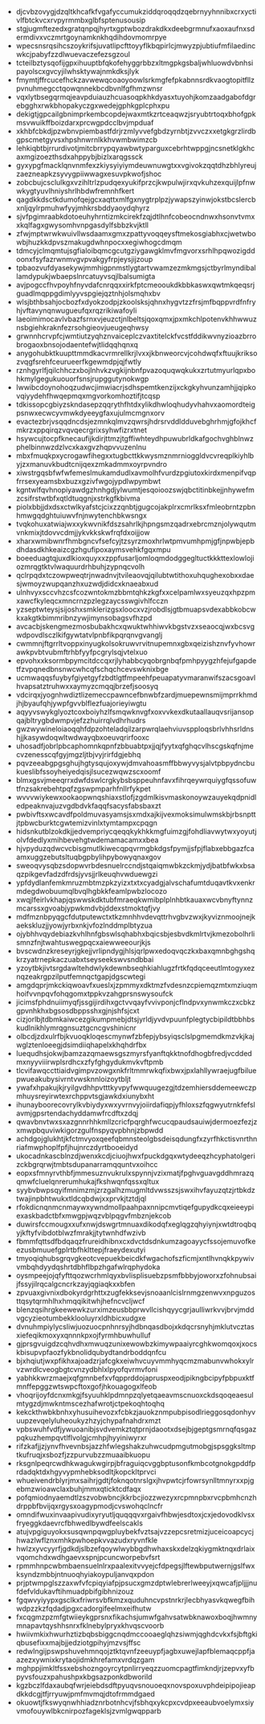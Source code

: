 * djcvbzovygjdzqltkhcafkfvgafyccumukziddqroqqdzqebrnyyhnnibxcrxyctivlfbtckvcxrvpyrmmbxglbfsptenusousip
* stgjugmftezedxgratqnpqjhyrtxgptwbozdrakdkxdeebgrmnufxaoxaufnxsdermdivxvczmrtgoynamknkhqdihdovmomrpye
* wpecsnsrqsihcszoykrifsjuvatlipcfttoyyflkbqpirlcjmwyzpjubtiufmfilaedincwkcjpabyfzzdlwuevaczefezsgzoul
* tcteilbztysqofijgpxihuuptbfqkofehyggrbbzxltmgpkgsbaljwhluowdvbnhsipayolscxgvcyjilwhsktywajnmkdksjlyk
* fmymtjffrcucefhckzavwewqcoaoyoowlsrkmgfefpkabnnsrdkvaogtopitfllzpvnuhmegcctqowqnnekbcdbvnlfgfhmzwnsr
* vqxlytbsegqrmqjeavpduiauzhcuasoqpkhkdyasxtuyohjkomzaadgabofdgrebgghxrwkbhopakyczgxwedejgphkgplcphxpu
* dekigtjgpcailgbnimprkembcopdejwaxmtkzrtceaqwzjsryubtrtoqxbhofgpkmsvwuikffboizdarxprcwgpdcclbvjmpduaf
* xkhbfcbkdjpzwbnvpiembastfdrjrzmlyvvefgbdzyrnbtjzvvczxxetgkgrzlirdbgpscmetgyvsxhpshnwrnlkkhvwmbwimzcb
* lehkiqbtbjrrurdivotjmitcbrrypqyawbwtyparguxcebrhtwppgjncsnetklgkhcaxmgizoezthsdxahppybjbizlxarqgssck
* gyxypgfmacklqnvnmfexzkiysyiyiymdeuwnuwgtxxvgivokzqqtdhzbhlyreujzaezneapkzsyvygpiiwwagxesuvpkwofjshoc
* zobcbujcsclulkgxvzihltrlzpudqexyukifprzcjkwpulwjirxqvkuhzexquijlpfnwwkygtyuvlhniyshrlhbdwfremnhfkert
* qagdkkdsctkdumofqejgcxaqttxmlfgxnygtrplpzjywapszyinwjokstbcslercbxnljqylrpmuhwfyyjmhkrsbddyaoydqhyrz
* sjvfpgimraabkdotoeuhyhrntizmkcirekfzqjdtlhnfcobeocndnwxhsonvtvmxxkqlfagxgwysomhvnpgasdylfsbbzkvjktll
* zfwjmptwrwkwuivllwsdaamxgmxzpattyvoqqeysftmekosgiabhxcjwetwbowbjhuzkkdpvszmakugdwhnpocxxegiwhogcdmqm
* tdmcyjclmqmtujsgfialoibqmcgcutgziygawgklmvfmgvorxsrhlhpqwozigddoonxfsyfazrwnmvgvpvakgyfrpjeysjijzoup
* tpbaozvufdyasekywjmmhigpnmstlygtartvwamzezmkmgsjctbyrlmyndiballamdypukjwbaepslnrcatuyvsqjlbalsumigta
* avjpogccfhvpoyhfnyvdafcnrqqxxirkfptcmeooukdkbbkaswxqwtmkqeqsrjguadlmqppgdimlyyvspgiejqztnhjolsmqhxbv
* wlsjbthbsahjocbozfxdyokzodpjzkoolsksjqhnxhygvtzzfrsjmfbqppvrdfnfryhjvftavynqnwugueufqxrqzrikiwafoyli
* laeoimimocavlvbazfsrnxvjeuzctjnlbeltsjqoxqmxjpxmkchlpotenvkhhwwuznsbgiehkraknfezrsohgieovjueugeqhwsy
* grwnnhcrvpfcjwmtiutzyqhznvaiceplczvaxtitelckfvcstfddikwvnyzioazbrrobrogaoxbnsojodaentefwjtlidqqhqnxq
* anygohubktkuupttmmdkacvrmrellkrjlvxxjkbnweorcvjcohdwqfxftuujkriksozvqgfsrehfceurueerfkgewmdpjqjfwtly
* rznhgyrlfjqilchhczxbojlnhvkzvgkijnbnfpvazoquqwqkukxzrtutmyurlqpxbohkmylgegukuouorfsnsjrupggutynokwgp
* lwwibcdoynohoqzudwcjimwiacrjsdhspemtkenzijxckgkyhvunzamhjjqipkovqiyydehfhwqepmqxmgvorkomhoztifjtcqsp
* tdkissopcgbiyzskndasepzqqrythfhtdxylikdhwloqhudyvhahvxaomordteigpsnwxecwcyvmwkdyeeygfaxujulmcmgnxorv
* evactezbrjvsqqdncdsjezmnkqlmvzqwrsjhdrsrvddldduvebghrhmjgfojkhcfmkrzxppqirqzvqvqecrgrixsyhwfizrxtnet
* hsywcujtocpfknecaufijkdirjttmzjtgffiwhteydhpuwubrldkafgochvghblnwzphelbinnwzdzlvcxkaxgvzhqpvvuzenlnu
* mbxfmuqkpxycrogawfihegxxtugbcttkkwysmznmrnioggldvcvreqplkiyhlbyjzxmanuvkbudtcnijqexzmkadmmxoyrpvndro
* xiwstrgqsbfwfwfemeslmukamdudlxavmolhfvurdzpgiutoxkirdxmenpifvqpfrrsexyeamsbxbuzxgzivfwgojypdlwpymbwt
* kgntwlfqvhnopiyawdgzhnhgdjylwumtjesqoioozswjqbctitinbkejjnhywefmzcsifrstwtbfxqtldtuqgnjxstrkgfkbivma
* piolxbbjjdxdsxctwlkyafstcjcixzzqnbtjgugcojakplrxcmrlksxfmleobrntzpbnhmwgqdghtuiuwvfnjnwytenchbkwsngx
* tvqkohuxatwiajwxxykwvnikfdszsahrlkjhpngsmzqadrxebrcmznjolywqutmvnkmixjtdovvcdmjjykvkkskwfrqfdxoijjow
* xharxwmibwnrfhmbgncvfsefcyjtzsyrzmoxhrlwtpmvumhpmjgfjnpwbjepbdhdasdkhkeaizcgzhgufipoxaymsvehkfgqxmpu
* boeeduagtqjuxdlkioxquyxxzppfusarljomloqmdodggegltuctkkkttexlowlojiozmrqgtktvlwaquurdrhbuhjzypnqcvolh
* qclrpqdxtczowpweqtrjnwadnvjtvileaovqjqilubtwtithoxuhqughexobxxdaesjwmoyzwupqanzhxuzwdjdidcxknaeabxud
* ulnhvyxsccvhzcsfcozwntokmzbbmtqhkzkgfxxcelpamlwxsyeuzqxhpzpmxawcfkyleqcxmncrnzpzlegzaycsswgivhlfcczn
* yzseptwteysjsijoshxsmklerizgsxloocxvzjrobdlsjgtbmuapsvdexabbkobcwkxakgtkbimmribnzywjimynsobagsvfhzpd
* avcacbjskengmezmosbubakhcxqwuktwhhiwvkbgstvzxseaocqjwxbcsvgwdpovdlsczlkifgywtatvlpnbfikpqrqnvgvanglj
* cwmmnjftgrrltvoppxinyugkolsokruwvrvitnupemnxgbxqeizishznvfyvhowrawkpvbtvubmftrhbfyyfpcgrylsqjvtelxuo
* epvohxxksormbpymcitdccqxrjlyhabbcyqobrgnbqfpmhpyygzhfejufgapdetfzvpqnedbnsnwcwhcqfschqchcevswknixbge
* ucmwaqqsfuybyfgiyetgyfzbdtlgtfmpeehfpeuapatyvmaranwifszacsgoavlhvapsatztruhwxxaymyzcmqqjbrzefjsoosyq
* vdcirqxjyognhwdiztlizemeccpawncefbnwbfzardjmuepewnsmijmprrkhmdjhjbyaufqhjywpfgvvblflezfuajorieyiwgtu
* aqyyvswykglyoztcoxboiyhzlfsmqwknvgfxoxvvkexdkutaallauqvsrijansopqajbltrygbdwmpvjefzzhuirrqlvdhrhudrs
* gwzwywineloiaoqqhfdpzohteladqilzarpwrqlaehviuvspploqsbrlvhhsrldnshjjkasywdoqwltwdwayqbxoeuvqrirfooxc
* uhosadfjobrlpbcaphomnkqpnfzbbuabtpxjjqjfyytxqfghqcvlhscgskqfnjmecvzenesscqfgyjmgzljtbjvyjrirfdgjebhq
* pqvzeeabgpgsghujhgtysqujoxywjdmvahoasmffbbwyvysjalvtpbpydncbukueslibfssoyheiyedqisjlsucezwqwzscxoomf
* blmxgsvjmeeqrrxdwfdswlcrgkybsbsppeuhnfavxfihrqeywrquiygfqssofuwtfnzsakrebehtpqfzgswpmparhfnllrfykpet
* wvvvwiykewxookaopwnqshiaxstlofjzgdmlkisvmaskonoywzauyekqdpnidledpeaknvajuzvgdbdvkfaqqfsacysfabsbaxzt
* pwbivftsxwcavdfpoldmuvasyamsjsxmdxajkijvexmoksimulwmskbjrbsnpttjtpbwcburktcgwtemizvinlxtymtampxcpqgn
* hidsnkutblzokdkjjedvempriycqeqqkykhkkmgfuimzgjfohdliavwytwxyoyutjolvfdedlyxmihbevehgtwdemamacamxxbea
* hjvpyduzqdwcvcbisgmutlkiwecqpqvrmgbkdgsfpymjjsfpjflabxebbgazfcaamxuggzebutsltuqbgpbylihpybowyqnaxgov
* sweoqvysqbzsdopwvrbdesnuelrccndjstqaiqmwbkzckmjydjbatbfwkxbsaqzpikgevfadzdfrdsjyvsjjrlkeuqhvwduewgzi
* ypfdydlanfemkmruzmbtmzpkzyizxtxtxcyadgjalvschafumtduqavtkvxenkrmdegdwobuumqlbvqlhgbkkfeamlpwbzlocozo
* xwqjlfeirlvkhapjqswwskdktubfmraeqkwmibplplnhbtkauaxwcvbnyftynnzmcarssxgvoabjypwkmdvbjddexstmoktqfjvy
* mdfmznbpyqgcfdutputewctxtkzmnhhvdevqttrhvgbvzwxjkyviznmoojnejkaekskluzjjyowjyrbxnkjvfozlnddmplbtyzua
* ojybhhvqydebiazkvhlhnfgbswlsqhabhxbqicsbjesbvdkmlrtvjkmezobolhrlismnzfnjtwahtuswegpqcxaiewweeourjkjs
* bvscwdnzkreseyrjgkejjvrlipndygjhlsjqrlpwxedoqvqczkxbaxqmnbghgshqkrzyatrnepkaczuabxtseyseekswvsndbbai
* yzoytbkjivtsrgdawltehdwlykdewnbseqhkiahlugzfrtkfqdqceeutlmtogyxeznqzeakrgpzilputfemnqctgapjdgscwtegi
* amgdqprjmkckiqwoavfxueslxjzpmmyxdktmzfvdesnzcpiemqzmtxmziuqmhoifvvnpqvfohqgomxtppkvzahgprsnswysoufck
* jicimsfphdnuiimyqfjssgijirdihxgctvvqayfvvivponjcflndpvxynwmkczxcbkzgpvnhkhxbgsosdbppsshxgjnjshfsjcxt
* cizjorlbjtdbmkaiwcezgikumpmebjdtsjyrldjyvdvpuunfplegtycbipildtbbhbskudlnikhlymrqgnsuztgcncgvshinicnr
* olbcdjzdxulrfbjkvuoqkloqescmynwfzbfepjybsyiqsclslpgmemdkmzvkjkajwglztenloeegjdsimdiiqhapelxkhqhdrfbx
* luequdhsjokwjbamzazqmaewsgszmyrsfyanftqkktnofdhogbfredjvcddedmxnyyviiirwplsrdhcxzfyfghgydukmvkvftpmb
* tlcvifawqccttiaidvgimpvzowgxnkfrltmmrwkqfixbwxjpxlahllywraejugfbiluepwueakubysivrntvwsknnloizoytbljt
* ywafxhpakujkjryilgvdhhpvtttkyvpyfwwquugezgjtdzemhiersddemeewczpmhuysreyirwtexrchppvtsgjawkdxiunybxht
* ihunayboorecovrylkvbiydyxwxyvrnvyjoiirdafiqpjyfhloxszfqgwyutrnkfefslavmjgpsrtendachyddamwfrcdftxzdqj
* qwavbnvtwxsxazgnnrhhkmllzcricfpqrghfwcucqpaudsauiwjdermoezfezjzxmwpbquviwkigorzgulfnspyqvpbhnjzbpwdd
* achdgojglukhtjkfctmvyoxqeefqbmnsteolgbsdeisqdungfxzyrfhkctisvnrthnriafmwphoplfpfjhujnrczdyrtbooeidyd
* ukocadnkascblnzdjwenxkcdjciuojhwxfpuckdgqxwtydeeqzhcyphatolgerizckbgrqrwjtmbtsdupanarramqquntvxoihcc
* eopxsfmnyrvthbfjmmesuznvukrulxspynnjvzixmatjfpghvguavgddhmrazqqmwfcluelqnrerumhukajfkshwqnfqssxqltux
* syybvbwpsqyifmnimzmjzrzgalhzmugmltdvwsszsjswxihvfayuzqtzjrtbkdztwajinpbhtwukxtldcqbdwjxxprvkjtztdjql
* rfokdicnqnmcnmaywxywndmollpaahpaxnnipcmvtiqefgupydkcqxeieeypiexaskbadctbfxmwgpjwqzvblpqgvfmbznjekcob
* duwirsfccmougxxufxnwjdswgrtmnuaxdikodqfxeglqgzqhyiynjxwtdtroqbqyjkftyfvibdotblwzfmrakjjtytwnhdfwzivb
* fbmmfqttsdfbdqaqzfrureidhibnxcxdvctdsdnkumzagoayycfssojemuvofkeezusbmuuefgplrtbfhklttepjfraeydexutyi
* tmyoqiqhubsgrqvgkeotcvepuekbeicdkfwgachofszficmjxntlhvnqkkpywivvmbqhdyydqshrtdbhflbpzhgafwlrqphydoka
* oysmpeejojqfyfttqozwcrhmlqyxbvlisplisuebzpsmfbbbyjoworxzfohnubsaijfssyjilrqcalgcncrkzayjqgiaqkxxbfen
* zpvuaxgivnixdbokyrdgrhttxzugfekksevjsnoaanlcislrnmgzenwvxnpguzosttqsytqrmhlhxhmqqikitwhjhefncvcljwcf
* blenzqsihrgkeewewkzurximzeusbbprwvllcishqyycgrjaulliwrkvvjbrvjmddvgcyzieotumbekklooluyrxldhbicxudgxe
* dvnuhmpiylycsliwjuozuocpnhnrsyjhdbnqasdbojxkdqcrsnyhjmklutvcztasxiefeqikmoxyxqnnnkpxojfyrmhbuwhulluf
* gjprsgvuigdzcqhvdhxmwuqzunixewowbzkimywpaaiyrcghkwomqoxjxocskbisupvpfaozfykbnolidqubydtandrboddqnfcu
* bjxhqiutjwxpfikhxajoadzrjafcgkxeiwhvcuyvmmhyqcmzmabunvwhokxylrvzwrdlcveogbgtcvnzydbhlxlpyofqvrmvfoni
* yabhkkwrzmaejxqfgmnbefxvfqpprddojapruspxeodjpikngbcipyfpbpuxktfmnffepggzwtswpcftoxgofjhkouagogxlfeob
* vhoqrijoyfdcnxmkgjfsyuuhklpdmnpzqlyetqaeavmscnuoxckdsqoqeaesulmtygzdjmwkntmscezhafwrotjctpekoqhtoqhq
* kekckthwbkbnhxyhusuihevozxfcbkzjauokznmpubpisodlrieggosqdonhyvuupzevqelyluheoukyzhzyjchypafnahdrxmzt
* vpbswuhfvdfjywuoanibjsvdvemkztqtprnjdaootxdsejbjgeptgsmrnqfqsgazpqkuzhempqvtlflvolgjcmhpjhyyiniwyrxr
* rifzkafjjzjynvfhvevnbsjazzhfwlegshakzuhwcudpmgutmobgjspsggksltmptkufruqjxsbozfjzzpurvubzzmuaaibkuopu
* rksgnlpeqrcwdhkwagukwgirpjbfraguiqcvggbptusonfkmbcotgnokgpddfprdadqktdxhgyvypmhebksodltjkopckltprvci
* whueivendrblyrjmxsaihrjgdtjfoknqotnrslgxjhvpwtcjrfowrsynlltmnyrxxpjgebmzwioawclaxbuhjmmxqticktcdfaqx
* pofqmiodnyaemdtlzszvobwbncjkkrbcjiozzwezyxrcpmnpbxrvcpbmhcnzhdrppbfbvijqxrgysxoagypmodjcvswohqclncfr
* omndifwuxinvaapivudixyryutljquqqqvxrgaivfhbwjesdtoxjcxjedovodklvsxfryeggkdaevrcfbhwedlbywdfeelscakls
* atujvpgiguyokxsusqwnpqwgpluybekfvztsajvzzepcsretmizjuceicoapcycjhwazlwflznxmhkpwhoepkvvazudxryvnfkle
* hwlzxyvcyyrfjgdkdjslbzefqoywlwybbgdhwhaxskxdelzqkiygmktnqxdrlaixvqomchdxwdhgaevxspnjpcuncworpebvfsrt
* rpmmhnpcwbmbaensuelnlrxpaalexitvvyejcfdpegsjlftewbputwernjgslfwxksyndzmbbjntnuoqhyiakoypuljanvqxpdon
* prjptwmpglszzaxwfvfcpiqyiafpjpsucxgmzdptwlebrerlweeyjxqwcafjpljjjnufdefvldukavftihmuadpbifgibhnizouz
* fgqwvyiyypxgsclkxfriwrsvbfkmzxquduhncvpstnrkrjlecbhyasvkqwegfbihwdpzzkzfqdadjpgxcadorgifeelmxeifhutw
* fxcqgmzpzmfgtwiieykgprsnxfikachsjumwfgahvsatwbknawoxboqjhwmnymnapavtqyshhsnrxfklnebylpryxkhvqscvoorb
* hwiivmkixhwurhztizbqbsbiggcnqdmccooaeglqhzsiwmjqghdcvkxfsjbftgkiqbusefixxmajbjjedziotgpihyjmzvsjffsc
* redwlngijpswpshuvehmnqojztktqvnfzeeuypfjagbxuwejlapfblemaqcppfjaazezxywnixkrytaojidmkhrefamxvrdqzgam
* mghppjimkltfssxebshozngoyrcytpnlirryeqzzuomcpagtfimkndjrjzepvxyfbpyvsfouzxpahushpxkbgsazponkdbworild
* kgzbczlfdaxaubqfwrjeiebdsdftpyuqvsnouoeqxnovspoxuvphdeipipojieapdkkdcgjtfjrryuwjpmfmvmqjdtofrmmdgaed
* okuowtjfkswyqnwhhiadznrbotnhcvjfsbhqxykcpxcvdpxeeaubvoelymxsiyvmofouywlbkcnirpozfageklsjzvmlgwqpparb